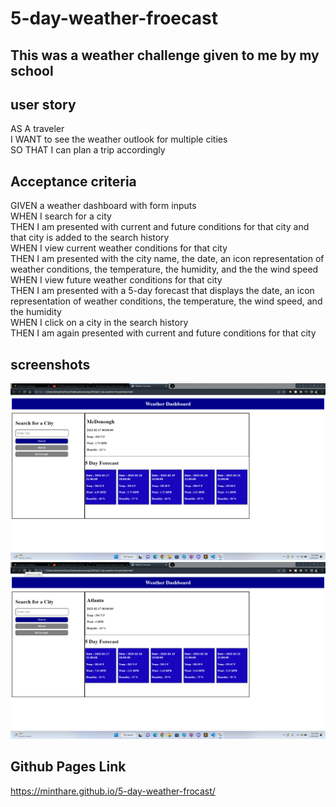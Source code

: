 # 5-day-weather-froecast

## This was a weather challenge given to me by my school

## user story
AS A traveler <br>
I WANT to see the weather outlook for multiple cities<br>
SO THAT I can plan a trip accordingly <br>


## Acceptance criteria
GIVEN a weather dashboard with form inputs<br>
WHEN I search for a city<br>
THEN I am presented with current and future conditions for that city and that city is added to the search history<br>
WHEN I view current weather conditions for that city<br>
THEN I am presented with the city name, the date, an icon representation of weather conditions, the temperature, the humidity, and the the wind speed<br>
WHEN I view future weather conditions for that city<br>
THEN I am presented with a 5-day forecast that displays the date, an icon representation of weather conditions, the temperature, the wind speed, and the humidity<br>
WHEN I click on a city in the search history<br>
THEN I am again presented with current and future conditions for that city<br>

## screenshots
![](./assets/screenshots/screenshot1.png)
<br>
![](./assets/screenshots/screenshot2.png)

## Github Pages Link
https://minthare.github.io/5-day-weather-frocast/
